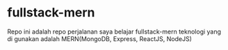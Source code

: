 # fullstack-mern
Repo ini adalah repo perjalanan saya belajar fullstack-mern teknologi yang di gunakan adalah MERN(MongoDB, Express, ReactJS, NodeJS)
